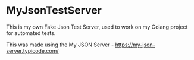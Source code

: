 # MyJsonTestServer
This is my own Fake Json Test Server, used to work on my Golang project for automated tests.

This was made using the My JSON Server - https://my-json-server.typicode.com/
